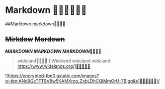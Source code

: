 # Markdown 🥶🥶🥶🥶🥶🥶

##Marldown markdown🥶🥶🥶🥶

## ~~Mirkdow~~ ~~Mordown~~

***MARKDOWN MARKDOWN MARKDOWN***🥶🥶🥶🥶
> wideland🤙🤙🤙🤙
[ Wideland wideland wideland https://www.widelands.org/]🤙🤙🤙🤙🤙

![https://encrypted-tbn0.gstatic.com/images?q=tbn:ANd9GcTFT9V8w5KAMXrzg_ZxbLDhCQlMmOrU-7Blgg&s]🤙🤙🤙🤙🤙🤙V
